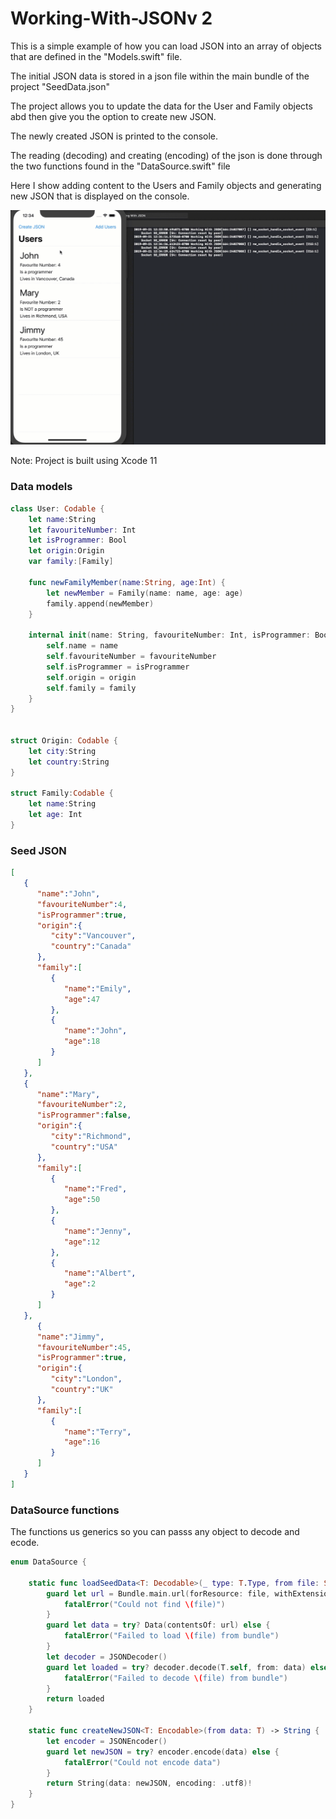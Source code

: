 # Working-With-JSONv 2

This is a simple example of how you can load JSON into an array of objects that are defined in the "Models.swift" file.  

The initial JSON data is stored in a json file within the main bundle of the project "SeedData.json"

The project allows you to update the data for the User and Family objects abd then give you the option to create new JSON.

The newly created JSON is printed to the console.

The reading (decoding) and creating (encoding) of the json is done through the two functions found in the "DataSource.swift" file



Here I show adding content to the Users and Family objects and generating new JSON that is displayed on the console.

![SampleProject](SampleProject.gif)

Note:  Project is built using Xcode 11

### Data models

```swift
class User: Codable {
    let name:String
    let favouriteNumber: Int
    let isProgrammer: Bool
    let origin:Origin
    var family:[Family]
    
    func newFamilyMember(name:String, age:Int) {
        let newMember = Family(name: name, age: age)
        family.append(newMember)
    }
    
    internal init(name: String, favouriteNumber: Int, isProgrammer: Bool, origin: Origin, family: [Family]) {
        self.name = name
        self.favouriteNumber = favouriteNumber
        self.isProgrammer = isProgrammer
        self.origin = origin
        self.family = family
    }
}


struct Origin: Codable {
    let city:String
    let country:String
}

struct Family:Codable {
    let name:String
    let age: Int
}

```



### Seed JSON

```json
[  
   {  
      "name":"John",
      "favouriteNumber":4,
      "isProgrammer":true,
      "origin":{  
         "city":"Vancouver",
         "country":"Canada"
      },
      "family":[  
         {  
            "name":"Emily",
            "age":47
         },
         {  
            "name":"John",
            "age":18
         }
      ]
   },
   {  
      "name":"Mary",
      "favouriteNumber":2,
      "isProgrammer":false,
      "origin":{  
         "city":"Richmond",
         "country":"USA"
      },
      "family":[  
         {  
            "name":"Fred",
            "age":50
         },
         {  
            "name":"Jenny",
            "age":12
         },
         {  
            "name":"Albert",
            "age":2
         }
      ]
   },
      {  
      "name":"Jimmy",
      "favouriteNumber":45,
      "isProgrammer":true,
      "origin":{  
         "city":"London",
         "country":"UK"
      },
      "family":[  
         {  
            "name":"Terry",
            "age":16
         }
      ]
   }
]

```

### DataSource functions

The functions us generics so you can passs any object to decode and ecode.

```swift
enum DataSource {
    
    static func loadSeedData<T: Decodable>(_ type: T.Type, from file: String) -> T {
        guard let url = Bundle.main.url(forResource: file, withExtension: nil) else {
            fatalError("Could not find \(file)")
        }
        guard let data = try? Data(contentsOf: url) else {
            fatalError("Failed to load \(file) from bundle")
        }
        let decoder = JSONDecoder()
        guard let loaded = try? decoder.decode(T.self, from: data) else {
            fatalError("Failed to decode \(file) from bundle")
        }
        return loaded
    }
    
    static func createNewJSON<T: Encodable>(from data: T) -> String {
        let encoder = JSONEncoder()
        guard let newJSON = try? encoder.encode(data) else {
            fatalError("Could not encode data")
        }
        return String(data: newJSON, encoding: .utf8)!
    }
}
```



